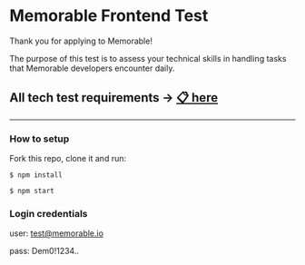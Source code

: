 <h1>Memorable Frontend Test</h1>

Thank you for applying to Memorable!

The purpose of this test is to assess your technical skills in handling tasks that Memorable developers encounter daily.

## All tech test requirements → [📋 here](https://tekalai.notion.site/Frontend-Tech-test-83448d84392d47e6848926573db621a9?pvs=25)

---

### How to setup

Fork this repo, clone it and run:

    $ npm install

    $ npm start

### Login credentials

user: test@memorable.io

pass: Dem0!1234..

